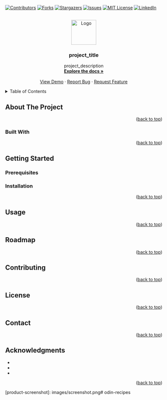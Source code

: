 <div id="top"></div>
<!--
*** Thanks for checking out the Best-README-Template. If you have a suggestion
*** that would make this better, please fork the repo and create a pull request
*** or simply open an issue with the tag "enhancement".
*** Don't forget to give the project a star!
*** Thanks again! Now go create something AMAZING! :D
-->

<!-- PROJECT SHIELDS -->
<!--
*** I'm using markdown "reference style" links for readability.
*** Reference links are enclosed in brackets [ ] instead of parentheses ( ).
*** See the bottom of this document for the declaration of the reference variables
*** for contributors-url, forks-url, etc. This is an optional, concise syntax you may use.
*** https://www.markdownguide.org/basic-syntax/#reference-style-links
-->

[![Contributors][contributors-shield]][contributors-url]
[![Forks][forks-shield]][forks-url]
[![Stargazers][stars-shield]][stars-url]
[![Issues][issues-shield]][issues-url]
[![MIT License][license-shield]][license-url]
[![LinkedIn][linkedin-shield]][linkedin-url]

<!-- PROJECT LOGO -->
<br />
<div align="center">
  <a href="https://github.com/siyunfeng/repo_name">
    <img src="images/logo.png" alt="Logo" width="80" height="80">
  </a>

<h3 align="center">project_title</h3>

  <p align="center">
    project_description
    <br />
    <a href="https://github.com/siyunfeng/repo_name"><strong>Explore the docs »</strong></a>
    <br />
    <br />
    <a href="https://github.com/siyunfeng/odin-recipe">View Demo</a>
    ·
    <a href="https://github.com/siyunfeng/odin-recipe/issues">Report Bug</a>
    ·
    <a href="https://github.com/siyunfeng/odin-recipe/issues">Request Feature</a>
  </p>
</div>

<!-- TABLE OF CONTENTS -->
<details>
  <summary>Table of Contents</summary>
  <ol>
    <li>
      <a href="#about-the-project">About The Project</a>
      <ul>
        <li><a href="#built-with">Built With</a></li>
      </ul>
    </li>
    <li>
      <a href="#getting-started">Getting Started</a>
      <ul>
        <li><a href="#prerequisites">Prerequisites</a></li>
        <li><a href="#installation">Installation</a></li>
      </ul>
    </li>
    <li><a href="#usage">Usage</a></li>
    <li><a href="#roadmap">Roadmap</a></li>
    <li><a href="#contributing">Contributing</a></li>
    <li><a href="#license">License</a></li>
    <li><a href="#contact">Contact</a></li>
    <li><a href="#acknowledgments">Acknowledgments</a></li>
  </ol>
</details>

<!-- ABOUT THE PROJECT -->

## About The Project

<!--
[![Product Name Screen Shot][product-screenshot]](https://example.com)

Here's a blank template to get started: To avoid retyping too much info. Do a search and replace with your text editor for the following: `github_username`: `siyunfeng`, `repo_name`: `repo_name`, `twitter_handle`, `linkedin_username`, `email_client`, `email`, `project_title`, `project_description`
-->
<p align="right">(<a href="#top">back to top</a>)</p>

### Built With

<!--
* [Next.js](https://nextjs.org/)
* [React.js](https://reactjs.org/)
* [Vue.js](https://vuejs.org/)
* [Angular](https://angular.io/)
* [Svelte](https://svelte.dev/)
* [Laravel](https://laravel.com)
* [Bootstrap](https://getbootstrap.com)
* [JQuery](https://jquery.com)
-->
<p align="right">(<a href="#top">back to top</a>)</p>

<!-- GETTING STARTED -->

## Getting Started

<!--
This is an example of how you may give instructions on setting up your project locally.
To get a local copy up and running follow these simple example steps.
-->

### Prerequisites

<!--
This is an example of how to list things you need to use the software and how to install them.
* npm
  ```sh
  npm install npm@latest -g
  ```
-->

### Installation

<!--
1. Get a free API Key at [https://example.com](https://example.com)
2. Clone the repo
   ```sh
   git clone https://github.com/siyunfeng/repo_name.git
   ```
3. Install NPM packages
   ```sh
   npm install
   ```
4. Enter your API in `config.js`
   ```js
   const API_KEY = 'ENTER YOUR API';
   ```
-->
<p align="right">(<a href="#top">back to top</a>)</p>

<!-- USAGE EXAMPLES -->

## Usage

<!--
Use this space to show useful examples of how a project can be used. Additional screenshots, code examples and demos work well in this space. You may also link to more resources.

_For more examples, please refer to the [Documentation](https://example.com)_
-->
<p align="right">(<a href="#top">back to top</a>)</p>

<!-- ROADMAP -->

## Roadmap

<!--
- [ ] Feature 1
- [ ] Feature 2
- [ ] Feature 3
    - [ ] Nested Feature

See the [open issues](https://github.com/siyunfeng/repo_name/issues) for a full list of proposed features (and known issues).
-->
<p align="right">(<a href="#top">back to top</a>)</p>

<!-- CONTRIBUTING -->

## Contributing

<!--
Contributions are what make the open source community such an amazing place to learn, inspire, and create. Any contributions you make are **greatly appreciated**.

If you have a suggestion that would make this better, please fork the repo and create a pull request. You can also simply open an issue with the tag "enhancement".
Don't forget to give the project a star! Thanks again!

1. Fork the Project
2. Create your Feature Branch (`git checkout -b feature/AmazingFeature`)
3. Commit your Changes (`git commit -m 'Add some AmazingFeature'`)
4. Push to the Branch (`git push origin feature/AmazingFeature`)
5. Open a Pull Request
-->
<p align="right">(<a href="#top">back to top</a>)</p>

<!-- LICENSE -->

## License

<!--
Distributed under the MIT License. See `LICENSE.txt` for more information.
-->
<p align="right">(<a href="#top">back to top</a>)</p>

<!-- CONTACT -->

## Contact

<!--
Your Name - [@twitter_handle](https://twitter.com/twitter_handle) - email@email_client.com

Project Link: [https://github.com/siyunfeng/repo_name](https://github.com/siyunfeng/repo_name)
-->
<p align="right">(<a href="#top">back to top</a>)</p>

<!-- ACKNOWLEDGMENTS -->

## Acknowledgments

- []()
- []()
- []()

<p align="right">(<a href="#top">back to top</a>)</p>

<!-- MARKDOWN LINKS & IMAGES -->
<!-- https://www.markdownguide.org/basic-syntax/#reference-style-links -->

[contributors-shield]: https://img.shields.io/github/contributors/siyunfeng/repo_name.svg?style=for-the-badge
[contributors-url]: https://github.com/siyunfeng/repo_name/graphs/contributors
[forks-shield]: https://img.shields.io/github/forks/siyunfeng/repo_name.svg?style=for-the-badge
[forks-url]: https://github.com/siyunfeng/repo_name/network/members
[stars-shield]: https://img.shields.io/github/stars/siyunfeng/repo_name.svg?style=for-the-badge
[stars-url]: https://github.com/siyunfeng/repo_name/stargazers
[issues-shield]: https://img.shields.io/github/issues/siyunfeng/repo_name.svg?style=for-the-badge
[issues-url]: https://github.com/siyunfeng/repo_name/issues
[license-shield]: https://img.shields.io/github/license/siyunfeng/repo_name.svg?style=for-the-badge
[license-url]: https://github.com/siyunfeng/repo_name/blob/master/LICENSE.txt
[linkedin-shield]: https://img.shields.io/badge/-LinkedIn-black.svg?style=for-the-badge&logo=linkedin&colorB=555
[linkedin-url]: https://linkedin.com/in/linkedin_username

[product-screenshot]: images/screenshot.png# odin-recipes
